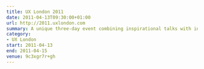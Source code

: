 ```yaml
---
title: UX London 2011
date: 2011-04-13T09:30:00+01:00
url: http://2011.uxlondon.com
summary: A unique three-day event combining inspirational talks with in-depth workshops presented by some of the industry’s biggest names.
category:
- UX London
start: 2011-04-13
end: 2011-04-15
venue: 9c3xgr7r+gh
---
```

